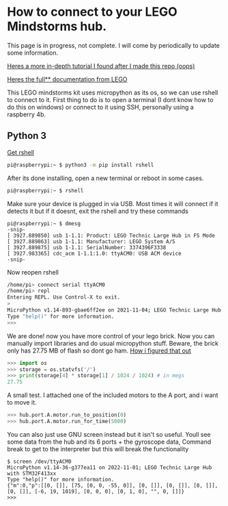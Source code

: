 # How to connect to your LEGO Mindstorms hub.
This page is in progress, not complete. I will come by periodically to update some information.

[Heres a more in-depth tutorial I found after I made this repo (oops)](https://github.com/gpdaniels/spike-prime)

[Heres the full** documentation from LEGO](https://lego.github.io/MINDSTORMS-Robot-Inventor-hub-API/class_motor.html)

This LEGO mindstorms kit uses micropython as its os, so we can use rshell to connect to it.
First thing to do is to open a terminal (I dont know how to do this on windows) or connect to it using SSH, personally using a raspberry 4b.



## Python 3
[Get rshell](https://github.com/dhylands/rshell)
```bash
pi@raspberrypi:~ $ python3 -m pip install rshell
```
After its done installing, open a new terminal or reboot in some cases.
```bash
pi@raspberrypi:~ $ rshell
```
Make sure your device is plugged in via USB.
Most times it will connect if it detects it but if it doesnt, exit the rshell and try these commands
```
pi@raspberrypi:~ $ dmesg
-snip-
[ 3927.889850] usb 1-1.1: Product: LEGO Technic Large Hub in FS Mode
[ 3927.889863] usb 1-1.1: Manufacturer: LEGO System A/S
[ 3927.889875] usb 1-1.1: SerialNumber: 3374396F3338
[ 3927.983365] cdc_acm 1-1.1:1.0: ttyACM0: USB ACM device
-snip-
```
Now reopen rshell
```bash
/home/pi> connect serial ttyACM0
/home/pi> repl
Entering REPL. Use Control-X to exit.
>
MicroPython v1.14-893-gbae6ff2ee on 2021-11-04; LEGO Technic Large Hub with STM32F413xx
Type "help()" for more information.
>>>
```

We are done! now you have more control of your lego brick. Now you can manually import libraries and do usual micropython stuff.
Beware, the brick only has 27.75 MB of flash so dont go ham. 
[How i figured that out](https://www.geeksforgeeks.org/python-os-statvfs-method/)
```python
>>> import os
>>> storage = os.statvfs('/')
>>> print(storage[4] * storage[1] / 1024 / 1024) # in megs
27.75
```

A small test. I attached one of the included motors to the A port, and i want to move it.
```python
>>> hub.port.A.motor.run_to_position(0)
>>> hub.port.A.motor.run_for_time(5000)
```

You can also just use GNU screen instead but it isn't so useful. Youll see some data from the hub and its 6 ports + the gyroscope data, Command break to get to the interpreter but this will break the functionality
```
$ screen /dev/ttyACM0
MicroPython v1.14-36-g377ea11 on 2022-11-01; LEGO Technic Large Hub with STM32F413xx
Type "help()" for more information.
{"m":0,"p":[[0, []], [75, [0, 0, -55, 0]], [0, []], [0, []], [0, []], [0, []], [-6, 19, 1019], [0, 0, 0], [0, 1, 0], "", 0, []]}
>>> 
```
